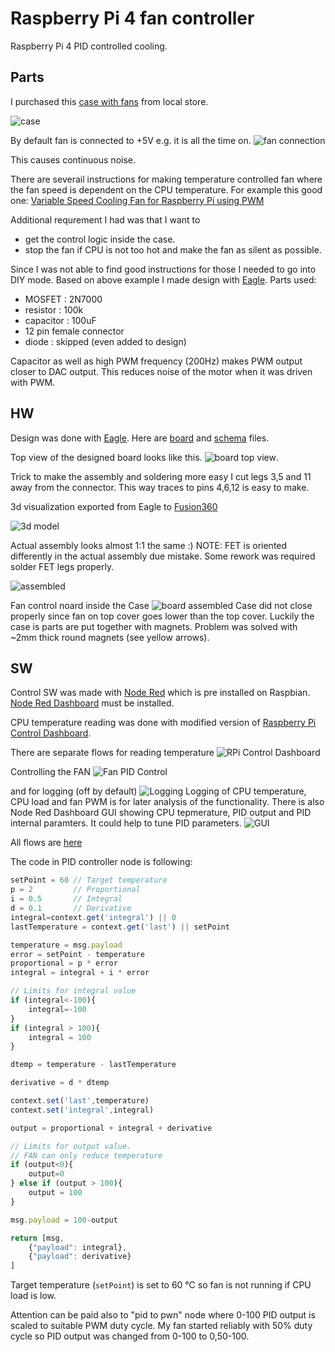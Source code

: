 # Raspberry Pi 4 fan controller

Raspberry Pi 4 PID controlled cooling.

## Parts 
I purchased this [case with fans](https://www.amazon.com/Raspberry-Acrylic-Cooling-Install-Magnetic/dp/B07WTWKQKT) from local store.

![case](bitmap/case.jpg)

By default fan is connected to +5V e.g. it is all the time on.
![fan connection](bitmap/case_open.jpg) 

This causes continuous noise.

There are severail instructions for making temperature controlled fan where the fan speed is dependent on the CPU temperature. For example this good one: [Variable Speed Cooling Fan for Raspberry Pi using PWM ](https://www.sensorsiot.org/variable-speed-cooling-fan-for-raspberry-pi-using-pwm-video138/)

Additional requrement I had was that I want to 
- get the control logic inside the case.
- stop the fan if CPU is not too hot and make the fan as silent as possible.

Since I was not able to find good instructions for those I needed to go into DIY mode. Based on above example I made design with [Eagle](https://www.autodesk.com/products/eagle/overview). 
Parts used:
- MOSFET : 2N7000
- resistor : 100k
- capacitor : 100uF
- 12 pin female connector
- diode : skipped (even added to design)

Capacitor as well as high PWM frequency (200Hz) makes PWM output closer to DAC output. This reduces noise of the motor when it was driven with PWM. 

## HW 
Design was done with [Eagle](https://www.autodesk.com/products/eagle/free-download). Here are [board](eagle/rpifan.brd) and [schema](eagle/rpifan.sch) files.

Top view of the designed board looks like this.
![board top view](bitmap/board_top_view.PNG). 

Trick to make the assembly and soldering more easy I cut legs 3,5 and 11 away from the connector. This way traces to pins 4,6,12 is easy to make.

3d visualization exported from Eagle to [Fusion360](https://www.autodesk.com/campaigns/fusion-360-for-hobbyists)

![3d model](bitmap/board_3d.PNG)

Actual assembly looks almost 1:1 the same :) NOTE: FET is oriented differently in the actual assembly due mistake. Some rework was required solder FET legs properly.

![assembled](bitmap/assembly.PNG)

Fan control noard inside the Case
![board assembled](bitmap/board_assembled.PNG)
Case did not close properly since fan on top cover goes lower than the top cover. Luckily the case is parts are put together with magnets. Problem was solved with ~2mm thick round magnets (see yellow arrows).


## SW 
Control SW was made with [Node Red](https://nodered.org/) which is pre installed on Raspbian. [Node Red Dashboard](https://flows.nodered.org/node/node-red-dashboard) must be installed.

CPU temperature reading was done with modified version of [Raspberry Pi Control Dashboard](https://flows.nodered.org/flow/25af5334a79d6c02d6413968a8bff572). 

There are separate flows for reading temperature
![RPi Control Dashboard](bitmap/flow_control_dashboard.PNG)

Controlling the FAN
![Fan PID Control](bitmap/flow_pid_control.PNG)

and for logging (off by default)
![Logging](bitmap/flow_logging.PNG)
Logging of CPU temperature, CPU load and fan PWM is for later analysis of the functionality. There is also Node Red Dashboard GUI showing CPU tepmerature, PID output and PID internal paramters. It could help to tune PID parameters.
![GUI](bitmap/GUI.PNG)



All flows are [here](flow/flow.json)

The code in PID controller node is following:
```js
setPoint = 60 // Target temperature
p = 2         // Proportional
i = 0.5       // Integral
d = 0.1       // Derivative
integral=context.get('integral') || 0 
lastTemperature = context.get('last') || setPoint

temperature = msg.payload
error = setPoint - temperature
proportional = p * error
integral = integral + i * error

// Limits for integral value
if (integral<-100){
    integral=-100
} 
if (integral > 100){
    integral = 100
}

dtemp = temperature - lastTemperature

derivative = d * dtemp

context.set('last',temperature)
context.set('integral',integral)

output = proportional + integral + derivative

// Limits for output value. 
// FAN can only reduce temperature
if (output<0){
    output=0
} else if (output > 100){
    output = 100
}

msg.payload = 100-output

return [msg, 
    {"payload": integral},
    {"payload": derivative}
]
```
Target temperature (`setPoint`) is set to 60 &deg;C so fan is not running if CPU load is low.

Attention can be paid also to "pid to pwn" node where 0-100 PID output is scaled to suitable PWM duty cycle. My fan started reliably with 50% duty cycle so PID output was changed from 0-100 to 0,50-100.



